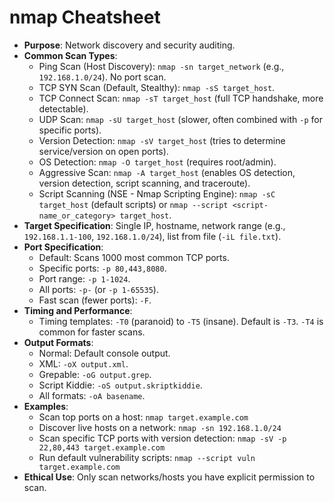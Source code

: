 # nmap Cheatsheet

*   **Purpose**: Network discovery and security auditing.
*   **Common Scan Types**:
    *   Ping Scan (Host Discovery): `nmap -sn target_network` (e.g., `192.168.1.0/24`). No port scan.
    *   TCP SYN Scan (Default, Stealthy): `nmap -sS target_host`.
    *   TCP Connect Scan: `nmap -sT target_host` (full TCP handshake, more detectable).
    *   UDP Scan: `nmap -sU target_host` (slower, often combined with `-p` for specific ports).
    *   Version Detection: `nmap -sV target_host` (tries to determine service/version on open ports).
    *   OS Detection: `nmap -O target_host` (requires root/admin).
    *   Aggressive Scan: `nmap -A target_host` (enables OS detection, version detection, script scanning, and traceroute).
    *   Script Scanning (NSE - Nmap Scripting Engine): `nmap -sC target_host` (default scripts) or `nmap --script <script-name_or_category> target_host`.
*   **Target Specification**: Single IP, hostname, network range (e.g., `192.168.1.1-100`, `192.168.1.0/24`), list from file (`-iL file.txt`).
*   **Port Specification**:
    *   Default: Scans 1000 most common TCP ports.
    *   Specific ports: `-p 80,443,8080`.
    *   Port range: `-p 1-1024`.
    *   All ports: `-p-` (or `-p 1-65535`).
    *   Fast scan (fewer ports): `-F`.
*   **Timing and Performance**:
    *   Timing templates: `-T0` (paranoid) to `-T5` (insane). Default is `-T3`. `-T4` is common for faster scans.
*   **Output Formats**:
    *   Normal: Default console output.
    *   XML: `-oX output.xml`.
    *   Grepable: `-oG output.grep`.
    *   Script Kiddie: `-oS output.skriptkiddie`.
    *   All formats: `-oA basename`.
*   **Examples**:
    *   Scan top ports on a host: `nmap target.example.com`
    *   Discover live hosts on a network: `nmap -sn 192.168.1.0/24`
    *   Scan specific TCP ports with version detection: `nmap -sV -p 22,80,443 target.example.com`
    *   Run default vulnerability scripts: `nmap --script vuln target.example.com`
*   **Ethical Use**: Only scan networks/hosts you have explicit permission to scan.
